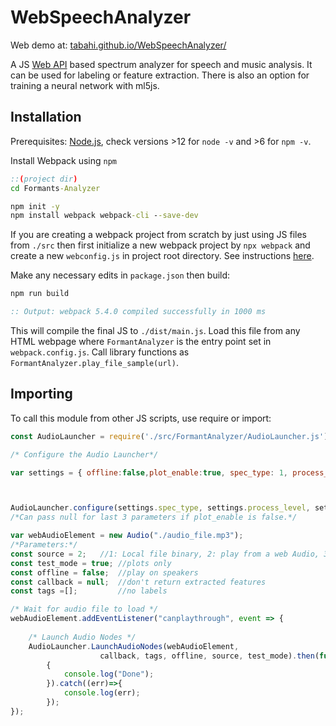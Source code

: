 # WebSpeechAnalyzer
Web demo at: [tabahi.github.io/WebSpeechAnalyzer/](https://tabahi.github.io/WebSpeechAnalyzer/)


A JS [Web API](https://developer.mozilla.org/en-US/docs/Web/API/AudioContext) based spectrum analyzer for speech and music analysis. It can be used for labeling or feature extraction. There is also an option for training a neural network with ml5js.


## Installation
Prerequisites: [Node.js](https://nodejs.org/en/download/), check versions >12 for `node -v` and >6 for `npm -v`.

Install Webpack using `npm`
```cmd
::(project dir)
cd Formants-Analyzer

npm init -y
npm install webpack webpack-cli --save-dev

```
If you are creating a webpack project from scratch by just using JS files from `./src` then first initialize a new webpack project by `npx webpack` and create a new `webconfig.js` in project root directory. See instructions [here](https://webpack.js.org/guides/getting-started/#using-a-configuration).

Make any necessary edits in `package.json` then build:
```cmd
npm run build

:: Output: webpack 5.4.0 compiled successfully in 1000 ms

```
This will compile the final JS to `./dist/main.js`. Load this file from any HTML webpage where `FormantAnalyzer` is the entry point set in `webpack.config.js`. Call library functions as `FormantAnalyzer.play_file_sample(url)`.

## Importing

To call this module from other JS scripts, use require or import:
```javascript
const AudioLauncher = require('./src/FormantAnalyzer/AudioLauncher.js');

/* Configure the Audio Launcher*/

var settings = { offline:false,plot_enable:true, spec_type: 1, process_level: 2, plot_len: 200, f_min: 50, f_max: 4000, N_fft_bins: 256, N_mel_bins: 128, window_width: 25, window_step: 25, pause_length:250, min_seg_length:250, plot_lag:1, pre_norm_gain: 1000, high_f_emph:0.0};



AudioLauncher.configure(settings.spec_type, settings.process_level, settings.f_min, settings.f_max, settings.N_fft_bins, settings.N_mel_bins, settings.window_width, settings.window_step, settings.pre_norm_gain, settings.high_f_emph, settings.pause_length, settings.min_seg_length, settings.plot_enable, settings.plot_len, settings.plot_lag, CANVAS_CTX, BOX_WIDTH, BOX_HEIGHT);
/*Can pass null for last 3 parameters if plot_enable is false.*/

var webAudioElement = new Audio("./audio_file.mp3");
/*Parameters:*/
const source = 2;   //1: Local file binary, 2: play from a web Audio, 3: mic
const test_mode = true; //plots only
const offline = false;  //play on speakers
const callback = null;  //don't return extracted features
const tags =[];         //no labels

/* Wait for audio file to load */
webAudioElement.addEventListener("canplaythrough", event => {
    
    /* Launch Audio Nodes */
    AudioLauncher.LaunchAudioNodes(webAudioElement,
                    callback, tags, offline, source, test_mode).then(function()
        {
            console.log("Done");
        }).catch((err)=>{
            console.log(err);
        });
});
